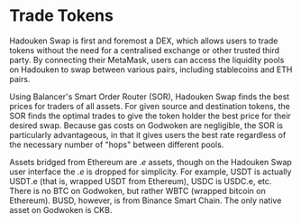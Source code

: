# Trade Tokens

Hadouken Swap is first and foremost a DEX, which allows users to trade tokens without the need for a centralised exchange or other trusted third party. By connecting their MetaMask, users can access the liquidity pools on Hadouken to swap between various pairs, including stablecoins and ETH pairs.

Using Balancer's Smart Order Router (SOR), Hadouken Swap finds the best prices for traders of all assets. For given source and destination tokens, the SOR finds the optimal trades to give the token holder the best price for their desired swap. Because gas costs on Godwoken are negligible, the SOR is particularly advantageous, in that it gives users the best rate regardless of the necessary number of "hops" between different pools.

Assets bridged from Ethereum are _.e_ assets, though on the Hadouken Swap user interface the _.e_ is dropped for simplicity. For example, USDT is actually USDT.e (that is, wrapped USDT from Ethereum), USDC is USDC.e, etc. There is no BTC on Godwoken, but rather WBTC (wrapped bitcoin on Ethereum). BUSD, however, is from Binance Smart Chain. The only native asset on Godwoken is CKB.
